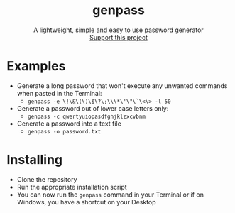<h1 align="center">genpass</h1>
<p align="center">A lightweight, simple and easy to use password generator<br>
<a href="https://snipesharp.xyz/donate">Support this project</a></p>

# Examples
- Generate a long password that won't execute any unwanted commands when pasted in the Terminal:
  - ```genpass -e \!\&\(\)\$\?\;\\\*\'\"\`\<\> -l 50```
- Generate a password out of lower case letters only:
  - ```genpass -c qwertyuiopasdfghjklzxcvbnm```
- Generate a password into a text file
  - ```genpass -o password.txt```

# Installing
- Clone the repository
- Run the appropriate installation script
- You can now run the `genpass` command in your Terminal or if on Windows, you have a shortcut on your Desktop

